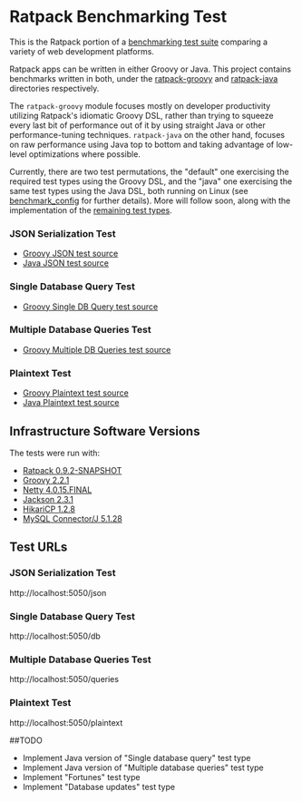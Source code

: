 # Ratpack Benchmarking Test

This is the Ratpack portion of a [benchmarking test suite](../) comparing a variety of web development platforms.

Ratpack apps can be written in either Groovy or Java. This project contains benchmarks written in both, under 
the [ratpack-groovy](ratpack-groovy) and [ratpack-java](ratpack-java) directories respectively. 

The `ratpack-groovy` module focuses mostly on developer productivity utilizing Ratpack's idiomatic Groovy DSL, rather 
than trying to squeeze every last bit of performance out of it by using straight Java or other performance-tuning 
techniques. `ratpack-java` on the other hand, focuses on raw performance using Java top to bottom and taking advantage 
of low-level optimizations where possible.

Currently, there are two test permutations, the "default" one exercising the required test types using the Groovy DSL, 
and the "java" one exercising the same test types using the Java DSL, both running on Linux (see [benchmark_config](benchmark_config) 
for further details). More will follow soon, along with the implementation of the [remaining test types](#todo).

### JSON Serialization Test

* [Groovy JSON test source](ratpack-groovy/src/ratpack/Ratpack.groovy)
* [Java JSON test source](ratpack-java/src/main/java/ratpack/benchmarks/techempower/java/HandlerFactory.java)

### Single Database Query Test

* [Groovy Single DB Query test source](ratpack-groovy/src/ratpack/Ratpack.groovy)

### Multiple Database Queries Test

* [Groovy Multiple DB Queries test source](ratpack-groovy/src/ratpack/Ratpack.groovy)

### Plaintext Test

* [Groovy Plaintext test source](ratpack-groovy/src/ratpack/Ratpack.groovy)
* [Java Plaintext test source](ratpack-java/src/main/java/ratpack/benchmarks/techempower/java/HandlerFactory.java)

## Infrastructure Software Versions
The tests were run with:
* [Ratpack 0.9.2-SNAPSHOT](http://ratpack.io)
* [Groovy 2.2.1](http://groovy.codehaus.org)
* [Netty 4.0.15.FINAL](http://netty.io)
* [Jackson 2.3.1](https://github.com/FasterXML/jackson)
* [HikariCP 1.2.8](https://github.com/brettwooldridge/HikariCP)
* [MySQL Connector/J 5.1.28](http://dev.mysql.com/downloads/connector/j/)

## Test URLs
### JSON Serialization Test

http://localhost:5050/json

### Single Database Query Test

http://localhost:5050/db

### Multiple Database Queries Test

http://localhost:5050/queries

### Plaintext Test

http://localhost:5050/plaintext

##TODO
* Implement Java version of "Single database query" test type
* Implement Java version of "Multiple database queries" test type
* Implement "Fortunes" test type
* Implement "Database updates" test type